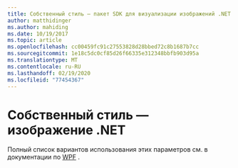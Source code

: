 ```yaml
---
title: Собственный стиль — пакет SDK для визуализации изображений .NET
author: matthidinger
ms.author: mahiding
ms.date: 10/19/2017
ms.topic: article
ms.openlocfilehash: cc00459fc91c27553828d28bbed72c8b1687b7cc
ms.sourcegitcommit: 1e18c5dc0cf85d26f66335e312348bbfb903d95a
ms.translationtype: MT
ms.contentlocale: ru-RU
ms.lasthandoff: 02/19/2020
ms.locfileid: "77454367"
---
```

# <a name="native-styling---net-image"></a>Собственный стиль — изображение .NET

Полный список вариантов использования этих параметров см. в документации по [WPF](../net-wpf/getting-started.md) .